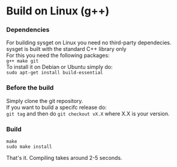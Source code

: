# Build on Linux (g++)
### Dependencies
For building sysget on Linux you need no third-party dependecies.<br>
sysget is built with the standard C++ library only<br>
For this you need the following packages:<br>
`g++ make git`<br>
To install it on Debian or Ubuntu simply do:<br>
`sudo apt-get install build-essential`<br>
### Before the build
Simply clone the git repository.<br>
If you want to build a specifc release do:<br>
`git tag` and then do `git checkout vX.X` where X.X is your version.<br>
### Build
```
make
sudo make install
```
That's it. Compiling takes around 2-5 seconds.
